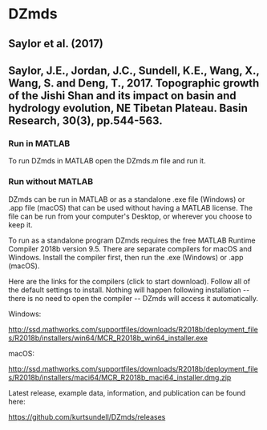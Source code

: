 # DZmds

## Saylor et al. (2017)

## Saylor, J.E., Jordan, J.C., Sundell, K.E., Wang, X., Wang, S. and Deng, T., 2017. Topographic growth of the Jishi Shan and its impact on basin and hydrology evolution, NE Tibetan Plateau. Basin Research, 30(3), pp.544-563.

### Run in MATLAB

To run DZmds in MATLAB open the DZmds.m file and run it.

### Run without MATLAB

DZmds can be run in MATLAB or as a standalone .exe file (Windows) or .app file (macOS) that can be used without having a MATLAB license. The file can be run from your computer's Desktop, or wherever you choose to keep it. 

To run as a standalone program DZmds requires the free MATLAB Runtime Compiler 2018b version 9.5. There are separate compilers for macOS and Windows. Install the compiler first, then run the .exe (Windows) or .app (macOS).

Here are the links for the compilers (click to start download). Follow all of the default settings to install. Nothing will happen following installation -- there is no need to open the compiler -- DZmds will access it automatically.

Windows:

http://ssd.mathworks.com/supportfiles/downloads/R2018b/deployment_files/R2018b/installers/win64/MCR_R2018b_win64_installer.exe

macOS:

http://ssd.mathworks.com/supportfiles/downloads/R2018b/deployment_files/R2018b/installers/maci64/MCR_R2018b_maci64_installer.dmg.zip

Latest release, example data, information, and publication can be found here: 

https://github.com/kurtsundell/DZmds/releases
